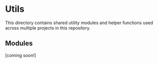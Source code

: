 # Utils

This directory contains shared utility modules and helper functions used across multiple projects in this repository.

## Modules
[coming soon!]
<!-- - `memory.py`: Memory implementations for agents (e.g., conversation, retrieval, etc.)
- `tools.py`: Reusable tools for function calling and agent actions.
- `prompts.py`: Common prompt templates for LLMs and agents.

Feel free to add your own utilities here to support new projects.  -->